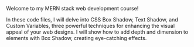 Welcome to my MERN stack web development course! 

In these code files, I will delve into CSS Box Shadow, Text Shadow, and Custom Variables, three powerful techniques for enhancing the visual appeal of your web designs. I will show how to add depth and dimension to elements with Box Shadow, creating eye-catching effects. 
